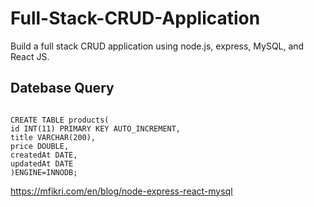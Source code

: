 # Full-Stack-CRUD-Application
Build a full stack CRUD application using node.js, express, MySQL, and React JS.

## Datebase Query
<code>
CREATE TABLE products(
id INT(11) PRIMARY KEY AUTO_INCREMENT,
title VARCHAR(200),
price DOUBLE,
createdAt DATE,
updatedAt DATE
)ENGINE=INNODB;
</code>

https://mfikri.com/en/blog/node-express-react-mysql
